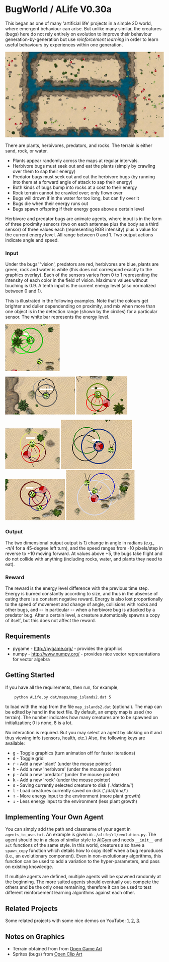BugWorld / ALife V0.30a
=======================

This began as one of many 'artificial life' projects in a simple 2D world, where emergent behaviour can arise. But unlike many similar, the creatures (bugs) here do not rely entirely on evolution to improve their behaviour generation-by-generation but use *reinforcement learning* in order to learn useful behaviours by experiences within one generation.

![Screenshot](screenshot.png "Screenshot")

There are plants, herbivores, predators, and rocks. The terrain is either sand, rock, or water. 

* Plants appear randomly across the maps at regular intervals.
* Herbivore bugs must seek out and eat the plants (simply by crawling over them to sap their energy)
* Predator bugs must seek out and eat the herbivore bugs (by running into them at a forward angle of attack to sap their energy)
* Both kinds of bugs bump into rocks at a cost to their energy
* Rock terrain cannot be crawled over; only flown over
* Bugs will drown if in the water for too long, but can fly over it
* Bugs die when their energy runs out
* Bugs spawn offspring if their energy goes above a certain level

Herbivore and predator bugs are animate agents, where input is in the form of three proximity sensors (two on each antennae plus the body as a third sensor) of three values each (representing RGB intensity) plus a value for the current energy level. All range between 0 and 1. Two output actions indicate angle and speed. 

### Input

Under the bugs' 'vision', predators are red, herbivores are blue, plants are green, rock and water is white (this does not correspond exactly to the graphics overlay). Each of the sensors varies from 0 to 1 representing the intensity of each color in the field of vision. Maximum values without touching is 0.9. A tenth input is the current energy level (also normalized between 0 and 1).

This is illustrated in the following examples. Note that the colours get brighter and duller dependending on proximity, and mix when more than one object is in the detection range (shown by the circles) for a particular sensor. The white bar represents the energy level.

![Screenshot](bug5.png "Screenshot")
<!-- ![Screenshot](selected2.png "Screenshot") -->
![Screenshot](bug6.png "Screenshot")
![Screenshot](bug1.png "Screenshot")
<!-- ![Screenshot](selected4.png "Screenshot") -->
![Screenshot](bug3.png "Screenshot")
![Screenshot](bug7.png "Screenshot")
![Screenshot](bug8.png "Screenshot")
![Screenshot](bug9.png "Screenshot")

### Output

The two dimensional output output is 1) change in angle in radians (e.g., -$\pi/4$ for a 45-degree left turn), and the speed ranges from -10 pixels/step in reverse to +10 moving forward. At values above +5, the bugs take flight and do not collide with anything (including rocks, water, and plants they need to eat). 

### Reward 

The reward is the energy level difference with the previous time step. Energy is burned constantly according to size, and thus in the absense of eating there is a constant negative reward. Energy is also lost proportionally to the speed of movement and change of angle, collisions with rocks and other bugs, and -- in particular -- when a herbivore bug is attacked by a predator bug. After a certain level, a creature automatically spawns a copy of itself, but this does not affect the reward.


Requirements
------------
	
* pygame - http://pygame.org/ - provides the graphics
* numpy - http://www.numpy.org/ - provides nice vector representations for vector algebra

Getting Started
---------------

If you have all the requirements, then run, for example,

```
	python ALife.py dat/maps/map_islands2.dat 5
```

to load with the map from the file `map_islands2.dat` (optional). The map can be edited by hand in the text file. By default, an empty map is used (no terrain). The number indicates how many creatures are to be spawned on initialization; 0 is none, 8 is a lot.

No interaction is required. But you may select an agent by clicking on it and thus viewing info (sensors, health, etc.) Also, the following keys are available:

* <kbd>g</kbd> -	Toggle graphics (turn animation off for faster iterations)
* <kbd>d</kbd> -	Toggle grid 
* <kbd>r</kbd> -	Add a new 'plant' (under the mouse pointer)
* <kbd>h</kbd> -	Add a new 'herbivore' (under the mouse pointer)
* <kbd>p</kbd> -	Add a new 'predator' (under the mouse pointer)
* <kbd>k</kbd> -	Add a new 'rock' (under the mouse pointer)
* <kbd>s</kbd> -	Saving currently selected creature to disk ('./dat/dna/')
* <kbd>l</kbd> -	Load creatures currently saved on disk ('./dat/dna/')
* <kbd>&uarr;</kbd> - More energy input to the environment (more plant growth)
* <kbd>&darr;</kbd> - Less energy input to the environment (less plant growth)



Implementing Your Own Agent
---------------------------

You can simply add the path and classname of your agent in `agents_to_use.txt`. An example is given in `./alife/rl/evolution.py`. The agent should be in a class of similar style to [AIGym](https://gym.openai.com/docs/) and needs `__init__` and `act` functions of the same style. In this world, creatures also have a `spawn_copy` function which details how to copy itself when a bug reproduces (i.e., an evolutionary component). Even in non-evolutionary algorithms, this function can be used to add a variation to the hyper-parameters, and pass on existing knowledge.

If multiple agents are defined, multiple agents will be spawned randomly at the beginning. The more suited agents should eventually out-compete the others and be the only ones remaining, therefore it can be used to test different reinforcement learning algorithms against each other.


Related Projects
----------------

Some related projects with some nice demos on YouTube:
 [1](https://www.youtube.com/watch?v=2kupe2ZKK58), 
 [2](https://www.youtube.com/watch?list=PLC9058E743A6155C1&v=1Jou4ggCFKQ), 
 [3](https://sites.google.com/site/scriptbotsevo/).


Notes on Graphics
-----------------

* Terrain obtained from from [Open Game Art](https://opengameart.org/users/chabull)
* Sprites (bugs) from [Open Clip Art](https://openclipart.org/tags/ladybug)

